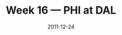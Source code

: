 ---
layout: game
title: Week 16 — PHI at DAL
season: 2011
game_id: 2011_16_PHI_DAL
week: 16
date: 2011-12-24
home_team: DAL
away_team: PHI
final_home: 7
final_away: 20
pbp_url: /assets/data/pbp/2011/2011_16_PHI_DAL.csv.gz
---
